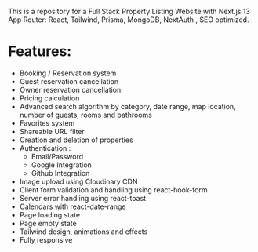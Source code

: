 This is a repository for a Full Stack Property Listing Website with Next.js 13 App Router: React, Tailwind, Prisma, MongoDB, NextAuth , SEO optimized.


# Features:

- Booking / Reservation system
- Guest reservation cancellation
- Owner reservation cancellation
- Pricing calculation
- Advanced search algorithm by category, date range, map location, number of guests, rooms and bathrooms
- Favorites system
- Shareable URL filter
- Creation and deletion of properties
- Authentication :
    - Email/Password
    - Google Integration
    - Github Integration
- Image upload using Cloudinary CDN
- Client form validation and handling using react-hook-form
- Server error handling using react-toast
- Calendars with react-date-range
- Page loading state
- Page empty state
- Tailwind design, animations and effects
- Fully responsive
